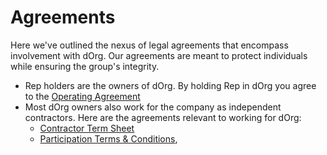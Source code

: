 # Agreements

Here we've outlined the nexus of legal agreements that encompass involvement with dOrg. Our agreements are meant to protect individuals while ensuring the group's integrity.

* Rep holders are the owners of dOrg. By holding Rep in dOrg you agree to the [Operating Agreement](https://github.com/dOrgTech/Ecosystem/blob/master/legal/Operating_Agreement.pdf)
* Most dOrg owners also work for the company as independent contractors. Here are the agreements relevant to working for dOrg:
  * [Contractor Term Sheet](https://github.com/dOrgTech/Ecosystem/blob/master/legal/Contractor_Term_Sheet.pdf)
  * [Participation Terms & Conditions](https://github.com/dOrgTech/vision/blob/master/legal/Participation_Terms_And_Conditions.pdf),

